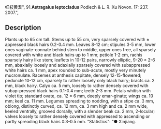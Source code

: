 细枝黄耆",
91.**Astragalus leptocladus** Podlech & L. R. Xu Novon. 17: 237. 2007.",

## Description
Plants up to 65 cm tall. Stems up to 55 cm, very sparsely covered with ± appressed black hairs 0.2-0.4 mm. Leaves 8-12 cm; stipules 3-5 mm, lower ones vaginate-connate behind stem to middle, upper ones free, all sparsely covered with white and black hairs up to 1 mm; petiole 1-2 cm, rachis sparsely hairy like stem; leaflets in 10-12 pairs, narrowly elliptic, 9-20 × 2-6 mm, abaxially loosely and adaxially sparsely covered with subappressed white hairs ca. 1 mm, apex rounded to sub-acute, mostly very minutely mucronulate. Racemes at anthesis capitate, densely 12-15-flowered; peduncle 10-12 cm, sparsely to rather loosely only black hairy; bracts ca. 2 mm, black hairy. Calyx ca. 5 mm, loosely to rather densely covered with subap-pressed black hairs 0.1-0.4 mm; teeth 2-3 mm. Petals whitish with violet tip; standard ovate, ca. 12 × 6 mm, deeply emar-ginate; wings ca. 10 mm; keel ca. 11 mm. Legumes spreading to nodding, with a stipe ca. 3 mm, oblong, distinctly curved, ca. 12 mm, ca. 3 mm high and ca. 2 mm wide, keeled ventrally, grooved dorsally, with a slender beak ca. 2 mm, 2-locular; valves loosely to rather densely covered with appressed to ascending or partly spreading black hairs 0.3-0.5 mm.
  "Statistics": "● Xinjiang.
